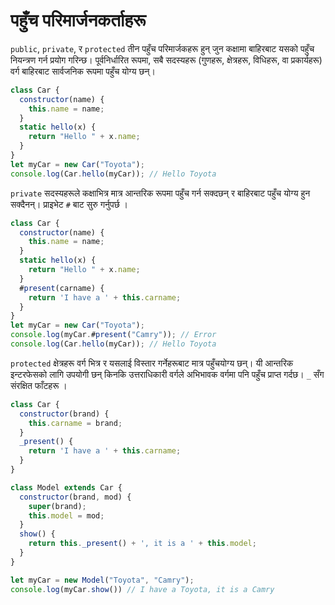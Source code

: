 # पहुँच परिमार्जनकर्ताहरू

`public`, `private`, र `protected`  तीन पहुँच परिमार्जकहरू हुन् जुन कक्षामा बाहिरबाट यसको पहुँच नियन्त्रण गर्न प्रयोग गरिन्छ। पूर्वनिर्धारित रूपमा, सबै सदस्यहरू (गुणहरू, क्षेत्रहरू, विधिहरू, वा प्रकार्यहरू) वर्ग बाहिरबाट सार्वजनिक रूपमा पहुँच योग्य छन्।

```javascript
class Car {
  constructor(name) {
    this.name = name;
  }
  static hello(x) {
    return "Hello " + x.name;
  }
}
let myCar = new Car("Toyota");
console.log(Car.hello(myCar)); // Hello Toyota
```
`private` सदस्यहरूले कक्षाभित्र मात्र आन्तरिक रूपमा पहुँच गर्न सक्दछन् र बाहिरबाट पहुँच योग्य हुन सक्दैनन्।  प्राइभेट `#` बाट सुरु गर्नुपर्छ ।

```javascript
class Car {
  constructor(name) {
    this.name = name;
  }
  static hello(x) {
    return "Hello " + x.name;
  }
  #present(carname) {
    return 'I have a ' + this.carname;
  }
}
let myCar = new Car("Toyota");
console.log(myCar.#present("Camry")); // Error
console.log(Car.hello(myCar)); // Hello Toyota
```

`protected` क्षेत्रहरू वर्ग भित्र र यसलाई विस्तार गर्नेहरूबाट मात्र पहुँचयोग्य छन्। यी आन्तरिक इन्टरफेसको लागि उपयोगी छन् किनकि उत्तराधिकारी वर्गले अभिभावक वर्गमा पनि पहुँच प्राप्त गर्दछ।  `_` सँग संरक्षित फाँटहरू ।

```javascript
class Car {
  constructor(brand) {
    this.carname = brand;
  }
  _present() {
    return 'I have a ' + this.carname;
  }
}

class Model extends Car {
  constructor(brand, mod) {
    super(brand);
    this.model = mod;
  }
  show() {
    return this._present() + ', it is a ' + this.model;
  }
}

let myCar = new Model("Toyota", "Camry");
console.log(myCar.show()) // I have a Toyota, it is a Camry
```

